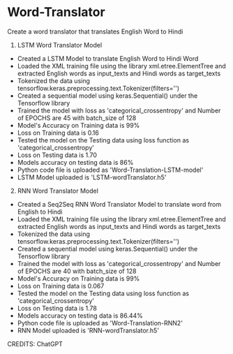 # Word-Translator
Create a word translator that translates English Word to Hindi

1. LSTM Word Translator Model
- Created a LSTM Model to translate English Word to Hindi Word
- Loaded the XML training file using the library xml.etree.ElementTree and extracted English words as input_texts and Hindi words as target_texts
- Tokenized the data using tensorflow.keras.preprocessing.text.Tokenizer(filters='')
- Created a sequential model using keras.Sequential() under the Tensorflow library
- Trained the model with loss as 'categorical_crossentropy' and Number of EPOCHS are 45 with batch_size of 128
- Model's Accuracy on Training data is 99%
- Loss on Training data is 0.16
- Tested the model on the Testing data using loss function as 'categorical_crossentropy'
- Loss on Testing data is 1.70
- Models accuracy on testing data is 86%
- Python code file is uploaded as 'Word-Translation-LSTM-model'
- LSTM Model uploaded is 'LSTM-wordTranslator.h5'


2. RNN Word Translator Model
- Created a Seq2Seq RNN Word Translator Model to translate word from English to Hindi
- Loaded the XML training file using the library xml.etree.ElementTree and extracted English words as input_texts and Hindi words as target_texts
- Tokenized the data using tensorflow.keras.preprocessing.text.Tokenizer(filters='')
- Created a sequential model using keras.Sequential() under the Tensorflow library
- Trained the model with loss as 'categorical_crossentropy' and Number of EPOCHS are 40 with batch_size of 128
- Model's Accuracy on Training data is 99%
- Loss on Training data is 0.067
- Tested the model on the Testing data using loss function as 'categorical_crossentropy'
- Loss on Testing data is 1.78
- Models accuracy on testing data is 86.44%
- Python code file is uploaded as 'Word-Translation-RNN2'
- RNN Model uploaded is 'RNN-wordTranslator.h5'

CREDITS: ChatGPT
